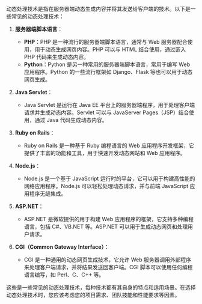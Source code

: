 动态处理技术是指在服务器端动态生成内容并将其发送给客户端的技术。以下是一些常见的动态处理技术：

1. **服务器端脚本语言**：
   - **PHP**：PHP 是一种流行的服务器端脚本语言，通常与 Web 服务器配合使用，用于动态生成网页内容。PHP 可以与 HTML 结合使用，通过嵌入 PHP 代码来生成动态内容。
   - **Python**：Python 是另一种常用的服务器端脚本语言，常用于编写 Web 应用程序。Python 的一些流行框架如 Django、Flask 等也可以用于动态网页生成。

2. **Java Servlet**：
   - Java Servlet 是运行在 Java EE 平台上的服务器端程序，用于处理客户端请求并生成动态内容。Servlet 可以与 JavaServer Pages（JSP）结合使用，通过 Java 代码生成动态内容。

3. **Ruby on Rails**：
   - Ruby on Rails 是一种基于 Ruby 编程语言的 Web 应用程序开发框架，它提供了丰富的功能和工具，用于快速开发动态网站和 Web 应用程序。

4. **Node.js**：
   - Node.js 是一个基于 JavaScript 运行时的平台，它可以用于构建高性能的网络应用程序。Node.js 可以轻松处理动态请求，并与前端 JavaScript 应用程序无缝集成。

5. **ASP.NET**：
   - ASP.NET 是微软提供的用于构建 Web 应用程序的框架，它支持多种编程语言，包括 C#、VB.NET 等。ASP.NET 可以用于生成动态网页和处理用户请求。

6. **CGI（Common Gateway Interface）**：
   - CGI 是一种通用的动态网页生成技术，它允许 Web 服务器调用外部程序来处理客户端请求，并将结果发送回客户端。CGI 脚本可以使用任何编程语言编写，如 Perl、C、C++ 等。

这些是一些常见的动态处理技术，每种技术都有其自身的特点和适用场景。在选择动态处理技术时，您应该考虑您的项目需求、团队技能和性能要求等因素。